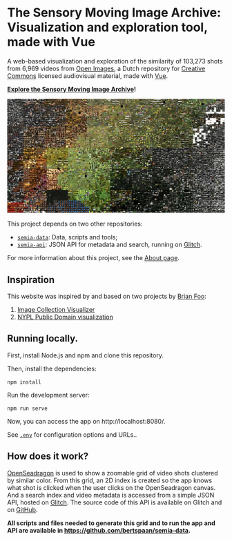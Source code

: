 # The Sensory Moving Image Archive: Visualization and exploration tool, made with Vue

A web-based visualization and exploration of the similarity of 103,273 shots from 6,969 videos from [Open Images](https://openbeelden.nl/), a Dutch repository for [Creative Commons](https://creativecommons.org/) licensed audiovisual material, made with [Vue](https://vuejs.org/).

__[Explore the Sensory Moving Image Archive](https://bertspaan.nl/semia/)!__

[![](https://github.com/bertspaan/semia/raw/master/public/semia.jpg)](https://bertspaan.nl/semia/)

This project depends on two other repositories:

- [`semia-data`](https://github.com/bertspaan/semia-data): Data, scripts and tools;
- [`semia-api`](https://github.com/bertspaan/semia-api): JSON API for metadata and search, running on [Glitch](https://glitch.com/edit/#!/semia-api).

For more information about this project, see the [About page](https://bertspaan.nl/semia/#/about).

## Inspiration

This website was inspired by and based on two projects by [Brian Foo](https://brianfoo.com/):

1. [Image Collection Visualizer
](https://github.com/amnh-sciviz/image-collection)
2. [NYPL Public Domain visualization](http://publicdomain.nypl.org/pd-visualization/)

## Running locally.

First, install Node.js and npm and clone this repository.

Then, install the dependencies:

    npm install

Run the development server:

    npm run serve

Now, you can access the app on http://localhost:8080/.

See [`.env`](.env) for configuration options and URLs..

## How does it work?

[OpenSeadragon](https://openseadragon.github.io/) is used to show a zoomable grid of video shots clustered by similar color. From this grid, an 2D index is created so the app knows what shot is clicked when the user clicks on the OpenSeadragon canvas. And a search index and video metadata is accessed from a simple JSON API, hosted on [Glitch](https://glitch.com/edit/#!/semia-api). The source code of this API is available on Glitch and on [GitHub](https://github.com/bertspaan/semia-api).

__All scripts and files needed to generate this grid and to run the app and API are available in https://github.com/bertspaan/semia-data.__

